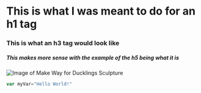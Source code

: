 # This is what I was meant to do for an h1 tag
### This is what an h3 tag would look like
##### This makes more sense with the example of the h5 being what it is 
![Image of Make Way for Ducklings Sculpture](https://github.com/jenna-theresa01/skills-communicate-using-markdown/issues/2#issue-1865449234)
``` javascript
var myVar="Hello World!"
